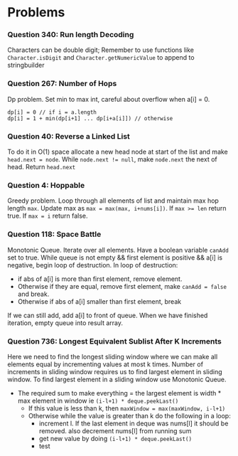 # Problems

### Question 340: Run length Decoding

Characters can be double digit; Remember to use functions like `Character.isDigit` and `Character.getNumericValue` to append to stringbuilder

### Question 267: Number of Hops
Dp problem. Set min to max int, careful about overflow when a[i] = 0.
```
dp[i] = 0 // if i = a.length
dp[i] = 1 + min(dp[i+1] ... dp[i+a[i]]) // otherwise
```

### Question 40: Reverse a Linked List
To do it in O(1) space allocate a new head node at start of the list and make `head.next = node`. While `node.next != null`, make `node.next` the next of head. Return `head.next`

### Question 4: Hoppable
Greedy problem. Loop through all elements of list and maintain max hop length `max`. Update max as `max = max(max, i+nums[i])`. If `max >= len` return true. If `max = i` return false.

### Question 118: Space Battle
Monotonic Queue. Iterate over all elements. Have a boolean variable `canAdd` set to true. While queue is not empty && first element is positive && a[i] is negative, begin loop of destruction. In loop of destruction: 
    
- if abs of a[i] is more than first element, remove element. 
- Otherwise if they are equal, remove first element, make `canAdd = false` and break. 
- Otherwise if abs of a[i] smaller than first element, break
 
If we can still add, add a[i] to front of queue. When we have finished iteration, empty queue into result array.

### Question 736: Longest Equivalent Sublist After K Increments

Here we need to find the longest sliding window where we can make all elements equal by incrementing values at most k times. Number of increments in sliding window requires us to find largest element in sliding window. To find largest element in a sliding window use Monotonic Queue.

- The required sum to make everything = the largest element is width * max element in window ie `(i-l+1) * deque.peekLast()`
  - If this value is less than k, then `maxWindow = max(maxWindow, i-l+1)`
  - Otherwise while the value is greater than k do the following in a loop:
    - increment l. If the last element in deque was nums[l] it should be removed. also decrement nums[l] from running sum
    - get new value by doing `(i-l+1) * deque.peekLast()`
    - test
